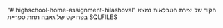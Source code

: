 "# highschool-home-assignment-hilashoval" 
הקוד של יצירת הטבלאות נמצא בפרויקט של גאבה תחת ספריית SQLFILES
